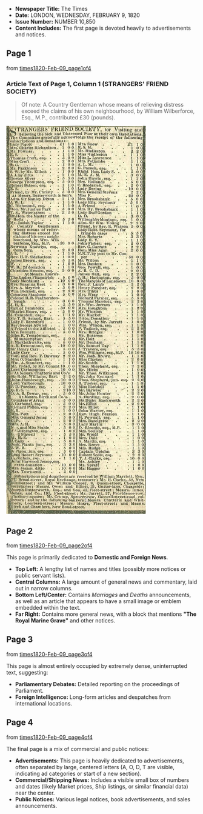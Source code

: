 * **Newspaper Title:** The Times
* **Date:** LONDON, WEDNESDAY, FEBRUARY 9, 1820
* **Issue Number:** NUMBER 10,850
* **Content Includes:** The first page is devoted heavily to advertisements and notices.

## Page 1 

from [times1820-Feb-09_page1of4](thetimes/times1820-Feb-09_page1of4.jpg)

### Article Text of Page 1, Column 1 (STRANGERS' FRIEND SOCIETY)

> Of note: A Country Gentleman whose means of relieving distress exceed the claims of his own neighbourhood, by William Wilberforce, Esq., M.P., contributed £30 (pounds).

![times1820-Feb-09_page1of4 column1c](thetimes/times1820-Feb-09_page1of4%20column1c.jpg)

## Page 2 

from [times1820-Feb-09_page2of4](thetimes/times1820-Feb-09_page2of4.jpg)

This page is primarily dedicated to **Domestic and Foreign News**.
* **Top Left:** A lengthy list of names and titles (possibly more notices or public servant lists).
* **Central Columns:** A large amount of general news and commentary, laid out in narrow columns.
* **Bottom Left/Center:** Contains *Marriages* and *Deaths* announcements, as well as an article that appears to have a small image or emblem embedded within the text.
* **Far Right:** Contains more general news, with a block that mentions **"The Royal Marine Grave"** and other notices.

## Page 3 

from [times1820-Feb-09_page3of4](thetimes/times1820-Feb-09_page3of4.jpg)

This page is almost entirely occupied by extremely dense, uninterrupted text, suggesting:
* **Parliamentary Debates:** Detailed reporting on the proceedings of Parliament.
* **Foreign Intelligence:** Long-form articles and despatches from international locations.

## Page 4

from [times1820-Feb-09_page4of4](thetimes/times1820-Feb-09_page4of4.jpg)

The final page is a mix of commercial and public notices:
* **Advertisements:** This page is heavily dedicated to advertisements, often separated by large, centered letters (A, O, D, T are visible, indicating ad categories or start of a new section).
* **Commercial/Shipping News:** Includes a visible small box of numbers and dates (likely Market prices, Ship listings, or similar financial data) near the center.
* **Public Notices:** Various legal notices, book advertisements, and sales announcements.
